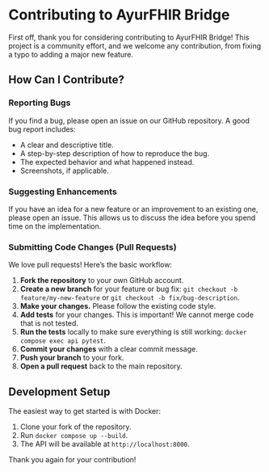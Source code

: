 # Contributing to AyurFHIR Bridge

First off, thank you for considering contributing to AyurFHIR Bridge! This project is a community effort, and we welcome any contribution, from fixing a typo to adding a major new feature.

## How Can I Contribute?

### Reporting Bugs
If you find a bug, please open an issue on our GitHub repository. A good bug report includes:
* A clear and descriptive title.
* A step-by-step description of how to reproduce the bug.
* The expected behavior and what happened instead.
* Screenshots, if applicable.

### Suggesting Enhancements
If you have an idea for a new feature or an improvement to an existing one, please open an issue. This allows us to discuss the idea before you spend time on the implementation.

### Submitting Code Changes (Pull Requests)
We love pull requests! Here’s the basic workflow:
1.  **Fork the repository** to your own GitHub account.
2.  **Create a new branch** for your feature or bug fix: `git checkout -b feature/my-new-feature` or `git checkout -b fix/bug-description`.
3.  **Make your changes.** Please follow the existing code style.
4.  **Add tests** for your changes. This is important! We cannot merge code that is not tested.
5.  **Run the tests** locally to make sure everything is still working: `docker compose exec api pytest`.
6.  **Commit your changes** with a clear commit message.
7.  **Push your branch** to your fork.
8.  **Open a pull request** back to the main repository.

## Development Setup
The easiest way to get started is with Docker:
1.  Clone your fork of the repository.
2.  Run `docker compose up --build`.
3.  The API will be available at `http://localhost:8000`.

Thank you again for your contribution!